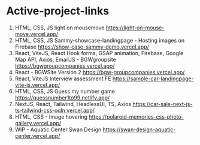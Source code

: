# Active-project-links
1. HTML, CSS, JS light on mousemove
    https://light-on-mouse-move.vercel.app/
2. HTML, CSS, JS Sammy-showcase-landingpage - Hosting images on Firebase
    https://show-case-sammy-demo.vercel.app/
3. React, ViteJS, React Hook forms, GSAP animation, Firebase, Google Map API, Axios, EmailJS - BGWgroupsite
    https://bgwgroupcompanies.vercel.app/
4. React - BGWSite Version 2
    https://bgw-groupcompanies.vercel.app/
5. React, ViteJS Interview assessment FE
    https://sample-car-landingpage-vite-js.vercel.app/
6. HTML, CSS, JS Guess my number game
    https://guessnumber1to99.netlify.app/
7. NextJS, React, Tailwind, HeadlessUI, TS, Axios
    https://car-sale-next-js-ts-tailwind-css-oqln.vercel.app/
8. HTML, CSS - Image hovering
    https://polaroid-memories-css-photo-gallery.vercel.app/
9. WIP - Aquatic Center Swan Design
    https://swan-design-aquatic-center.vercel.app/
